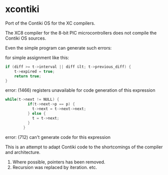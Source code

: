 # xcontiki

Port of the Contiki OS for the XC compilers.

The XC8 compiler for the 8-bit PIC microcontrollers does not compile the Contiki OS sources.

Even the simple program can generate such errors:

for simple assignment like this:

```c
if (diff >= t->interval || diff &lt; t->previous_diff) {
    t->expired = true;
    return true;
}
```


error: (1466) registers unavailable for code generation of this expression

```c
while(t->next != NULL) {
          if(t->next->p == p) {
            t->next = t->next->next;
          } else {
            t = t->next;
          }
        }
```

error: (712) can't generate code for this expression




This is an attempt to adapt Contiki code to the shortcomings of the compiler and architecture.

1.  Where possible, pointers has been removed.
2.  Recursion was replaced by iteration.
    etc.
